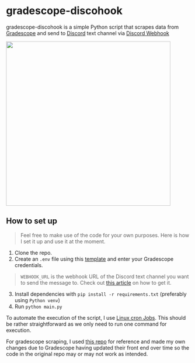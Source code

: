 # gradescope-discohook

gradescope-discohook is a simple Python script that scrapes data from [Gradescope](https://www.gradescope.com/) and send to [Discord](https://discord.com/) text channel via [Discord Webhook](https://discord.com/developers/docs/resources/webhook)

 <img src="https://github.com/bachtran02/gradescope-discohook/assets/83796054/99a6fc2e-77f3-47e3-9ac4-4df968357e50" width="450">

## How to set up

> Feel free to make use of the code for your own purposes. Here is how I set it up and use it at the moment.

1. Clone the repo.
2. Create an `.env` file using this [template](https://github.com/bachtran02/gradescope-discohook/blob/master/.env.example) and enter your Gradescope credentials. 

> `WEBHOOK_URL` is the webhook URL of the Discord text channel you want to send the message to. Check out [this article](https://support.discord.com/hc/en-us/articles/228383668-Intro-to-Webhooks) on how to get it.

3. Install dependencies with `pip install -r requirements.txt` (preferably using `Python venv`)  
4.  Run `python main.py`

To automate the execution of the script, I use [Linux cron Jobs](https://www.freecodecamp.org/news/cron-jobs-in-linux/). This should be rather straightforward as we only need to run one command for execution.  


 For gradescope scraping, I used [this repo](https://github.com/jlumbroso/pylifttk) for reference and made my own changes due to Gradescope having updated their front end over time so the code in the original repo may or may not work as intended. 
